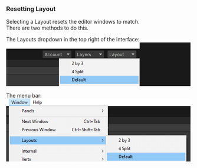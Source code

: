 ### Resetting Layout
Selecting a Layout resets the editor windows to match.  
There are two methods to do this.  

The Layouts dropdown in the top right of the interface:    
![Layouts Dropdown](reset-layout-0.png)  

The menu bar:  
![Window Layouts Menu](reset-layout.png)  
